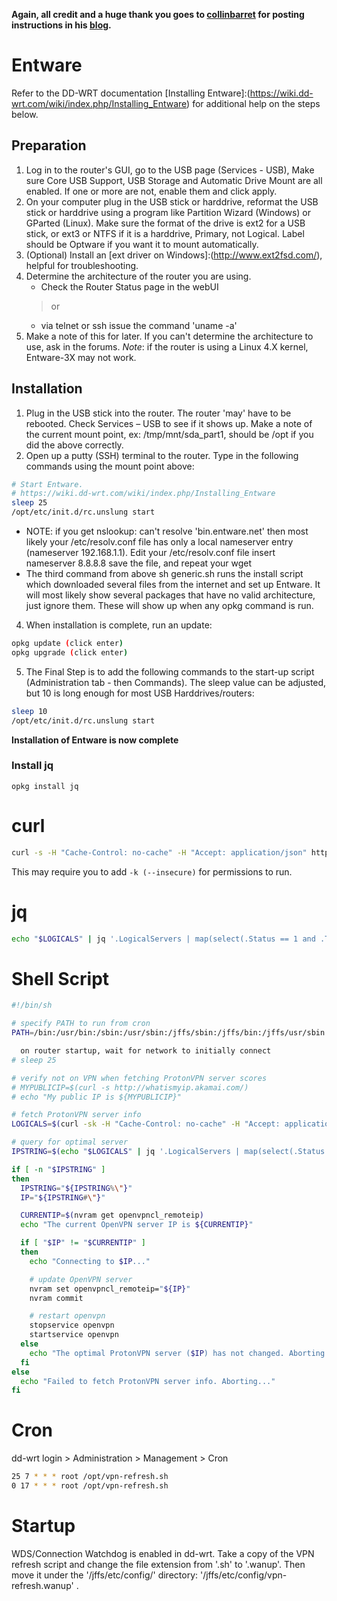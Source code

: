 __Again, all credit and a huge thank you goes to [collinbarret](https://github.com/collinbarrett) for posting instructions in his [blog](https://collinmbarrett.com/protonvpn-dd-wrt-api-script/).__

# Entware

Refer to the DD-WRT documentation [Installing Entware]:(https://wiki.dd-wrt.com/wiki/index.php/Installing_Entware) for additional help on the steps below.

## Preparation

1. Log in to the router's GUI, go to the USB page (Services - USB), Make sure Core USB Support, USB Storage and Automatic Drive Mount are all enabled. If one or more are not, enable them and click apply.
2. On your computer plug in the USB stick or harddrive, reformat the USB stick or harddrive using a program like Partition Wizard (Windows) or GParted (Linux). Make sure the format of the drive is ext2 for a USB stick, or ext3 or NTFS if it is a harddrive, Primary, not Logical. Label should be Optware if you want it to mount automatically.
3. (Optional) Install an [ext driver on Windows]:(http://www.ext2fsd.com/), helpful for troubleshooting.
4. Determine the architecture of the router you are using.
    * Check the Router Status page in the webUI
    > or
    * via telnet or ssh issue the command 'uname -a'
5. Make a note of this for later. If you can't determine the architecture to use, ask in the forums.
    _Note_: if the router is using a Linux 4.X kernel, Entware-3X may not work.

## Installation

1. Plug in the USB stick into the router. The router 'may' have to be rebooted. Check Services – USB to see if it shows up. Make a note of the current mount point, ex: /tmp/mnt/sda_part1, should be /opt if you did the above correctly.
3. Open up a putty (SSH) terminal to the router. Type in the following commands using the mount point above:

```sh
# Start Entware.
# https://wiki.dd-wrt.com/wiki/index.php/Installing_Entware
sleep 25
/opt/etc/init.d/rc.unslung start
```

   * NOTE: if you get nslookup: can't resolve 'bin.entware.net' then most likely your /etc/resolv.conf file has only a local nameserver entry (nameserver 192.168.1.1). Edit your /etc/resolv.conf file insert nameserver 8.8.8.8 save the file, and repeat your wget
  * The third command from above sh generic.sh runs the install script which downloaded several files from the internet and set up Entware. It will most likely show several packages that have no valid architecture, just ignore them. These will show up when any opkg command is run.

4. When installation is complete, run an update:

```sh
opkg update (click enter)
opkg upgrade (click enter)
```

5. The Final Step is to add the following commands to the start-up script (Administration tab - then Commands). The sleep value can be adjusted, but 10 is long enough for most USB Harddrives/routers:

```sh
sleep 10
/opt/etc/init.d/rc.unslung start
```

__Installation of Entware is now complete__

### Install jq

`opkg install jq`

# curl

```sh
curl -s -H "Cache-Control: no-cache" -H "Accept: application/json" https://api.protonmail.ch/vpn/logicals
```

This may require you to add  `-k (--insecure)` for permissions to run.

# jq

```sh
echo "$LOGICALS" | jq '.LogicalServers | map(select(.Status == 1 and .Tier == 2 and .Features == 8 and (.City | (contains("Atlanta") or contains("Dallas") or contains("Chicago"))))) | [sort_by(.Score, .Load)[]][0] | .Servers[0].EntryIP'
```

# Shell Script

```sh
#!/bin/sh

# specify PATH to run from cron
PATH=/bin:/usr/bin:/sbin:/usr/sbin:/jffs/sbin:/jffs/bin:/jffs/usr/sbin:/jffs/usr/bin:/mmc/sbin:/mmc/bin:/mmc/usr/sbin:/mmc/usr/bin:/opt/sbin:/opt/bin:/opt/usr/sbin:/opt/usr/bin

  on router startup, wait for network to initially connect
# sleep 25

# verify not on VPN when fetching ProtonVPN server scores
# MYPUBLICIP=$(curl -s http://whatismyip.akamai.com/)
# echo "My public IP is ${MYPUBLICIP}"

# fetch ProtonVPN server info
LOGICALS=$(curl -sk -H "Cache-Control: no-cache" -H "Accept: application/json" https://api.protonmail.ch/vpn/logicals)

# query for optimal server
IPSTRING=$(echo "$LOGICALS" | jq '.LogicalServers | map(select(.Status == 1 and .Tier == 2 and .Features == 8 and (.City | (contains("Atlanta") or contains("Dallas") or contains("Chicago"))))) | [sort_by(.Score, .Load)[]][0] | .Servers[0].EntryIP')

if [ -n "$IPSTRING" ]
then
  IPSTRING="${IPSTRING%\"}"
  IP="${IPSTRING#\"}"

  CURRENTIP=$(nvram get openvpncl_remoteip)
  echo "The current OpenVPN server IP is ${CURRENTIP}"

  if [ "$IP" != "$CURRENTIP" ]
  then
    echo "Connecting to $IP..."

    # update OpenVPN server
    nvram set openvpncl_remoteip="${IP}"
    nvram commit

    # restart openvpn
    stopservice openvpn
    startservice openvpn
  else
    echo "The optimal ProtonVPN server ($IP) has not changed. Aborting..."
  fi
else
  echo "Failed to fetch ProtonVPN server info. Aborting..."
fi
```

# Cron

dd-wrt login > Administration > Management > Cron

```sh
25 7 * * * root /opt/vpn-refresh.sh
0 17 * * * root /opt/vpn-refresh.sh
```

# Startup

WDS/Connection Watchdog is enabled in dd-wrt. Take a copy of the VPN refresh script and change the file extension from '.sh' to '.wanup'. Then move it under the '/jffs/etc/config/' directory: '/jffs/etc/config/vpn-refresh.wanup' .